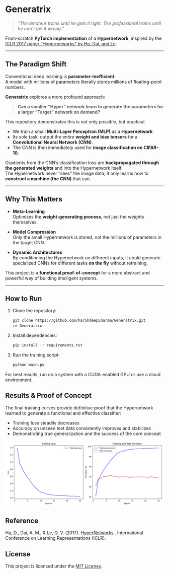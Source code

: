 # Generatrix  

> *"The amateur trains until he gets it right. The professional trains until he can't get it wrong."*

From-scratch **PyTorch implementation** of a **Hypernetwork**, inspired by the [ICLR 2017 paper “Hypernetworks” by Ha, Dai, and Le](https://arxiv.org/abs/1609.09106).

---

## The Paradigm Shift  

Conventional deep learning is **parameter-inefficient**.  
A model with millions of parameters literally stores millions of floating-point numbers.

**Generatrix** explores a more profound approach:

> **Can a smaller “Hyper” network learn to generate the parameters for a larger “Target” network on demand?**

This repository demonstrates this is not only possible, but practical.  

- We train a small **Multi-Layer Perceptron (MLP)** as a **Hypernetwork**.  
- Its sole task: output the entire **weight and bias tensors** for a **Convolutional Neural Network (CNN)**.  
- The CNN is then immediately used for **image classification on CIFAR-10**.  

Gradients from the CNN’s classification loss are **backpropagated through the generated weights** and into the Hypernetwork itself.  
The Hypernetwork never “sees” the image data; it only learns how to **construct a machine (the CNN)** that can.

---

## Why This Matters  

- **Meta-Learning**  
  Optimizes the **weight-generating process**, not just the weights themselves.  

- **Model Compression**  
  Only the small Hypernetwork is stored, not the millions of parameters in the target CNN.  

- **Dynamic Architectures**  
  By conditioning the Hypernetwork on different inputs, it could generate specialized CNNs for different tasks **on the fly** without retraining.

This project is a **functional proof-of-concept** for a more abstract and powerful way of building intelligent systems.

---

## How to Run  

1. Clone the repository:

    ```bash
    git clone https://github.com/har5hdeep5harma/Generatrix.git
    cd Generatrix
    ```
2. Install dependencies:

    ```bash
    pip install -r requirements.txt
    ```
3. Run the training script:

    ```bash
    python main.py
    ```
For best results, run on a system with a CUDA-enabled GPU or use a cloud environment.

## Results & Proof of Concept

The final training curves provide definitive proof that the Hypernetwork learned to generate a functional and effective classifier:

- Training loss steadily decreases
- Accuracy on unseen test data consistently improves and stabilizes
- Demonstrating true generalization and the success of the core concept

<img src="https://raw.githubusercontent.com/har5hdeep5harma/Generatrix/refs/heads/main/result_curves.png" alt="Training Curves" width="600"/>

## Reference

Ha, D., Dai, A. M., & Le, Q. V. (2017). [HyperNetworks](https://arxiv.org/abs/1609.09106)
. International Conference on Learning Representations (ICLR).

## License

This project is licensed under the [MIT License](LICENSE).